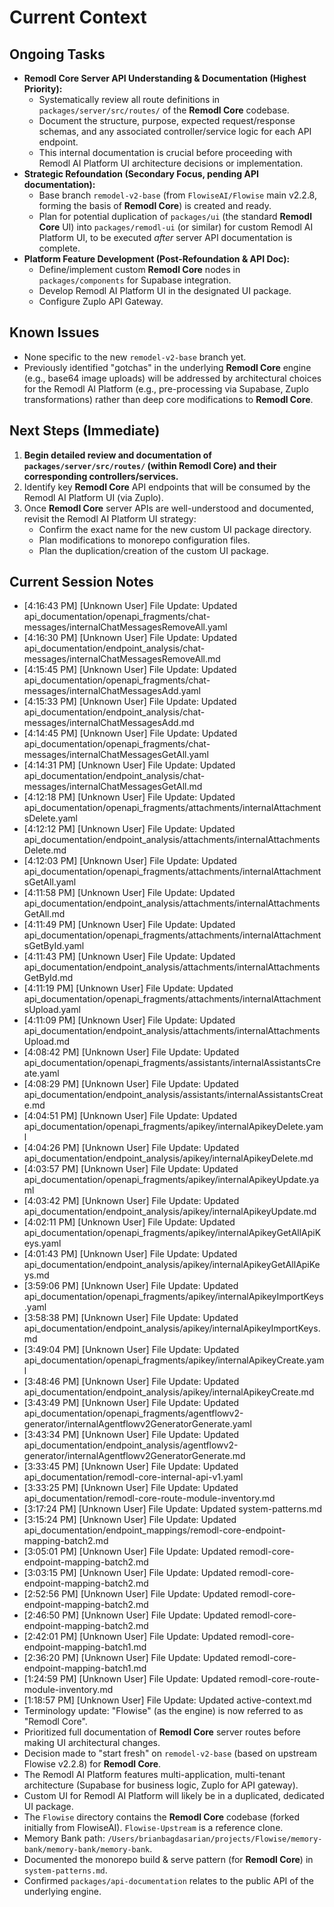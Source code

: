 # Current Context

## Ongoing Tasks
- **Remodl Core Server API Understanding & Documentation (Highest Priority):**
    - Systematically review all route definitions in `packages/server/src/routes/` of the **Remodl Core** codebase.
    - Document the structure, purpose, expected request/response schemas, and any associated controller/service logic for each API endpoint.
    - This internal documentation is crucial before proceeding with Remodl AI Platform UI architecture decisions or implementation.
- **Strategic Refoundation (Secondary Focus, pending API documentation):**
    - Base branch `remodel-v2-base` (from `FlowiseAI/Flowise` main v2.2.8, forming the basis of **Remodl Core**) is created and ready.
    - Plan for potential duplication of `packages/ui` (the standard **Remodl Core** UI) into `packages/remodl-ui` (or similar) for custom Remodl AI Platform UI, to be executed *after* server API documentation is complete.
- **Platform Feature Development (Post-Refoundation & API Doc):**
    - Define/implement custom **Remodl Core** nodes in `packages/components` for Supabase integration.
    - Develop Remodl AI Platform UI in the designated UI package.
    - Configure Zuplo API Gateway.

## Known Issues
- None specific to the new `remodel-v2-base` branch yet.
- Previously identified "gotchas" in the underlying **Remodl Core** engine (e.g., base64 image uploads) will be addressed by architectural choices for the Remodl AI Platform (e.g., pre-processing via Supabase, Zuplo transformations) rather than deep core modifications to **Remodl Core**.

## Next Steps (Immediate)
1.  **Begin detailed review and documentation of `packages/server/src/routes/` (within Remodl Core) and their corresponding controllers/services.**
2.  Identify key **Remodl Core** API endpoints that will be consumed by the Remodl AI Platform UI (via Zuplo).
3.  Once **Remodl Core** server APIs are well-understood and documented, revisit the Remodl AI Platform UI strategy:
    *   Confirm the exact name for the new custom UI package directory.
    *   Plan modifications to monorepo configuration files.
    *   Plan the duplication/creation of the custom UI package.

## Current Session Notes

- [4:16:43 PM] [Unknown User] File Update: Updated api_documentation/openapi_fragments/chat-messages/internalChatMessagesRemoveAll.yaml
- [4:16:30 PM] [Unknown User] File Update: Updated api_documentation/endpoint_analysis/chat-messages/internalChatMessagesRemoveAll.md
- [4:15:45 PM] [Unknown User] File Update: Updated api_documentation/openapi_fragments/chat-messages/internalChatMessagesAdd.yaml
- [4:15:33 PM] [Unknown User] File Update: Updated api_documentation/endpoint_analysis/chat-messages/internalChatMessagesAdd.md
- [4:14:45 PM] [Unknown User] File Update: Updated api_documentation/openapi_fragments/chat-messages/internalChatMessagesGetAll.yaml
- [4:14:31 PM] [Unknown User] File Update: Updated api_documentation/endpoint_analysis/chat-messages/internalChatMessagesGetAll.md
- [4:12:18 PM] [Unknown User] File Update: Updated api_documentation/openapi_fragments/attachments/internalAttachmentsDelete.yaml
- [4:12:12 PM] [Unknown User] File Update: Updated api_documentation/endpoint_analysis/attachments/internalAttachmentsDelete.md
- [4:12:03 PM] [Unknown User] File Update: Updated api_documentation/openapi_fragments/attachments/internalAttachmentsGetAll.yaml
- [4:11:58 PM] [Unknown User] File Update: Updated api_documentation/endpoint_analysis/attachments/internalAttachmentsGetAll.md
- [4:11:49 PM] [Unknown User] File Update: Updated api_documentation/openapi_fragments/attachments/internalAttachmentsGetById.yaml
- [4:11:43 PM] [Unknown User] File Update: Updated api_documentation/endpoint_analysis/attachments/internalAttachmentsGetById.md
- [4:11:19 PM] [Unknown User] File Update: Updated api_documentation/openapi_fragments/attachments/internalAttachmentsUpload.yaml
- [4:11:09 PM] [Unknown User] File Update: Updated api_documentation/endpoint_analysis/attachments/internalAttachmentsUpload.md
- [4:08:42 PM] [Unknown User] File Update: Updated api_documentation/openapi_fragments/assistants/internalAssistantsCreate.yaml
- [4:08:29 PM] [Unknown User] File Update: Updated api_documentation/endpoint_analysis/assistants/internalAssistantsCreate.md
- [4:04:51 PM] [Unknown User] File Update: Updated api_documentation/openapi_fragments/apikey/internalApikeyDelete.yaml
- [4:04:26 PM] [Unknown User] File Update: Updated api_documentation/endpoint_analysis/apikey/internalApikeyDelete.md
- [4:03:57 PM] [Unknown User] File Update: Updated api_documentation/openapi_fragments/apikey/internalApikeyUpdate.yaml
- [4:03:42 PM] [Unknown User] File Update: Updated api_documentation/endpoint_analysis/apikey/internalApikeyUpdate.md
- [4:02:11 PM] [Unknown User] File Update: Updated api_documentation/openapi_fragments/apikey/internalApikeyGetAllApiKeys.yaml
- [4:01:43 PM] [Unknown User] File Update: Updated api_documentation/endpoint_analysis/apikey/internalApikeyGetAllApiKeys.md
- [3:59:06 PM] [Unknown User] File Update: Updated api_documentation/openapi_fragments/apikey/internalApikeyImportKeys.yaml
- [3:58:38 PM] [Unknown User] File Update: Updated api_documentation/endpoint_analysis/apikey/internalApikeyImportKeys.md
- [3:49:04 PM] [Unknown User] File Update: Updated api_documentation/openapi_fragments/apikey/internalApikeyCreate.yaml
- [3:48:46 PM] [Unknown User] File Update: Updated api_documentation/endpoint_analysis/apikey/internalApikeyCreate.md
- [3:43:49 PM] [Unknown User] File Update: Updated api_documentation/openapi_fragments/agentflowv2-generator/internalAgentflowv2GeneratorGenerate.yaml
- [3:43:34 PM] [Unknown User] File Update: Updated api_documentation/endpoint_analysis/agentflowv2-generator/internalAgentflowv2GeneratorGenerate.md
- [3:33:45 PM] [Unknown User] File Update: Updated api_documentation/remodl-core-internal-api-v1.yaml
- [3:33:25 PM] [Unknown User] File Update: Updated api_documentation/remodl-core-route-module-inventory.md
- [3:17:24 PM] [Unknown User] File Update: Updated system-patterns.md
- [3:15:24 PM] [Unknown User] File Update: Updated api_documentation/endpoint_mappings/remodl-core-endpoint-mapping-batch2.md
- [3:05:01 PM] [Unknown User] File Update: Updated remodl-core-endpoint-mapping-batch2.md
- [3:03:15 PM] [Unknown User] File Update: Updated remodl-core-endpoint-mapping-batch2.md
- [2:52:56 PM] [Unknown User] File Update: Updated remodl-core-endpoint-mapping-batch2.md
- [2:46:50 PM] [Unknown User] File Update: Updated remodl-core-endpoint-mapping-batch2.md
- [2:42:01 PM] [Unknown User] File Update: Updated remodl-core-endpoint-mapping-batch1.md
- [2:36:20 PM] [Unknown User] File Update: Updated remodl-core-endpoint-mapping-batch1.md
- [1:24:59 PM] [Unknown User] File Update: Updated remodl-core-route-module-inventory.md
- [1:18:57 PM] [Unknown User] File Update: Updated active-context.md
- Terminology update: "Flowise" (as the engine) is now referred to as "Remodl Core".
- Prioritized full documentation of **Remodl Core** server routes before making UI architectural changes.
- Decision made to "start fresh" on `remodel-v2-base` (based on upstream Flowise v2.2.8) for **Remodl Core**.
- The Remodl AI Platform features multi-application, multi-tenant architecture (Supabase for business logic, Zuplo for API gateway).
- Custom UI for Remodl AI Platform will likely be in a duplicated, dedicated UI package.
- The `Flowise` directory contains the **Remodl Core** codebase (forked initially from FlowiseAI). `Flowise-Upstream` is a reference clone.
- Memory Bank path: `/Users/brianbagdasarian/projects/Flowise/memory-bank/memory-bank/memory-bank`.
- Documented the monorepo build & serve pattern (for **Remodl Core**) in `system-patterns.md`.
- Confirmed `packages/api-documentation` relates to the public API of the underlying engine.
